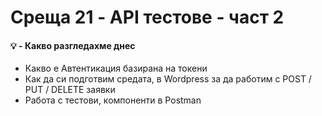 # Среща 21 - API тестове - част 2

#### 💡 - Какво разгледахме днес
- Какво е Автентикация базирана на токени
- Как да си подготвим средата, в Wordpress за да работим с POST / PUT / DELETE заявки
- Работа с тестови, компоненти в Postman